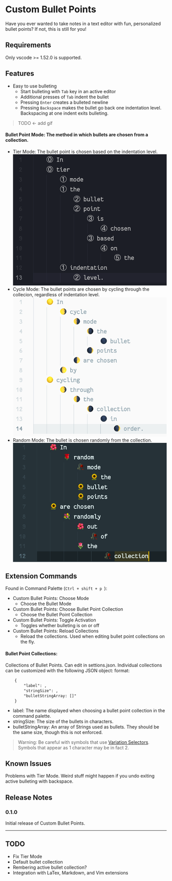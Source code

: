 # Custom Bullet Points

Have you ever wanted to take notes in a text editor with fun, personalized bullet points? If not, this is still for you!

## Requirements

Only vscode >= 1.52.0 is supported.

## Features

* Easy to use bulleting
  * Start bulleting with `Tab` key in an active editor
  * Additional presses of `Tab` indent the bullet
  * Pressing `Enter` creates a bulleted newline
  * Pressing `Backspace` makes the bullet go back one indentation level. Backspacing at one indent exits bulleting.

>TODO <- add gif

#### Bullet Point Mode: The method in which bullets are chosen from a collection.
* Tier Mode: The bullet point is chosen based on the indentation level.
![Tier Mode](https://raw.githubusercontent.com/gorgew/CustomBulletPoints/CustomBulletPoints/images/tier.png)
* Cycle Mode: The bullet points are chosen by cycling through the collecion, regardless of indentation level.
![Cycle Mode](https://raw.githubusercontent.com/gorgew/CustomBulletPoints/CustomBulletPoints/images/cycle.png)
* Random Mode: The bullet is chosen randomly from the collection.
![Random Mode](https://raw.githubusercontent.com/gorgew/CustomBulletPoints/CustomBulletPoints/images/random.png)

## Extension Commands

Found in Command Palette (`Ctrl + shift + p `):
* Custom Bullet Points: Choose Mode
  * Choose the Bullet Mode
* Custom Bullet Points: Choose Bullet Point Collection
  * Choose the Bullet Point Collection
* Custom Bullet Points: Toggle Activation
  * Toggles whether bulleting is on or off
* Custom Bullet Points: Reload Collections
  * Reload the collections. Used when editing bullet point collections on the fly.
#### Bullet Point Collections: 
Collections of Bullet Points. Can edit in settions.json. Individual collections can be customized with the following JSON object: format:
```
    {
        "label": ,
        "stringSize": ,
        "bulletStringArray: []"
    }
```
* label: The name displayed when choosing a bullet point collection in the command palette.
* stringSize: The size of the bullets in characters.
* bulletStringArray: An array of Strings used as bullets. They should be the same size, though this is not enforced.

> Warning: Be careful with symbols that use [Variation Selectors](https://en.wikipedia.org/wiki/Variation_Selectors_(Unicode_block)). Symbols that appear as 1 character may be in fact 2.
## Known Issues

Problems with Tier Mode.
Weird stuff might happen if you undo exiting active bulleting with backspace.

## Release Notes

### 0.1.0

Initial release of Custom Bullet Points.

-----------------------------------------------------------------------------------------------------------
## TODO
* Fix Tier Mode
* Default bullet collection
* Rembering active bullet collection?
* Integration with LaTex, Markdown, and Vim extensions